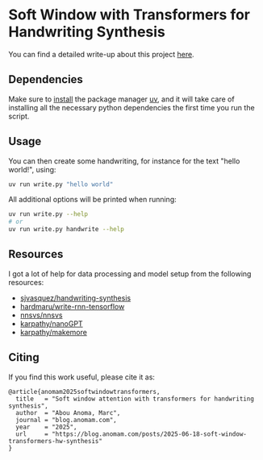 # Soft Window with Transformers for Handwriting Synthesis

You can find a detailed write-up about this project [here](https://blog.anomam.com/posts/2025-06-18-soft-window-transformers-hw-synthesis).

## Dependencies

Make sure to [install](https://docs.astral.sh/uv/getting-started/installation/) the package manager [uv](https://docs.astral.sh/uv/), and it will take care of installing all 
the necessary python dependencies the first time you run the script.


## Usage

You can then create some handwriting, for instance for the text "hello world!", using:

```bash
uv run write.py "hello world"
```

All additional options will be printed when running:

```bash
uv run write.py --help
# or
uv run write.py handwrite --help
```

## Resources

I got a lot of help for data processing and model setup from the following resources:

- [sjvasquez/handwriting-synthesis](https://github.com/sjvasquez/handwriting-synthesis)
- [hardmaru/write-rnn-tensorflow](https://github.com/hardmaru/write-rnn-tensorflow)
- [nnsvs/nnsvs](https://github.com/nnsvs/nnsvs)
- [karpathy/nanoGPT](https://github.com/karpathy/nanoGPT)
- [karpathy/makemore](https://github.com/karpathy/makemore)


## Citing

If you find this work useful, please cite it as:

```
@article{anomam2025softwindowtransformers,
  title   = "Soft window attention with transformers for handwriting synthesis",
  author  = "Abou Anoma, Marc",
  journal = "blog.anomam.com",
  year    = "2025",
  url     = "https://blog.anomam.com/posts/2025-06-18-soft-window-transformers-hw-synthesis"
}
```
